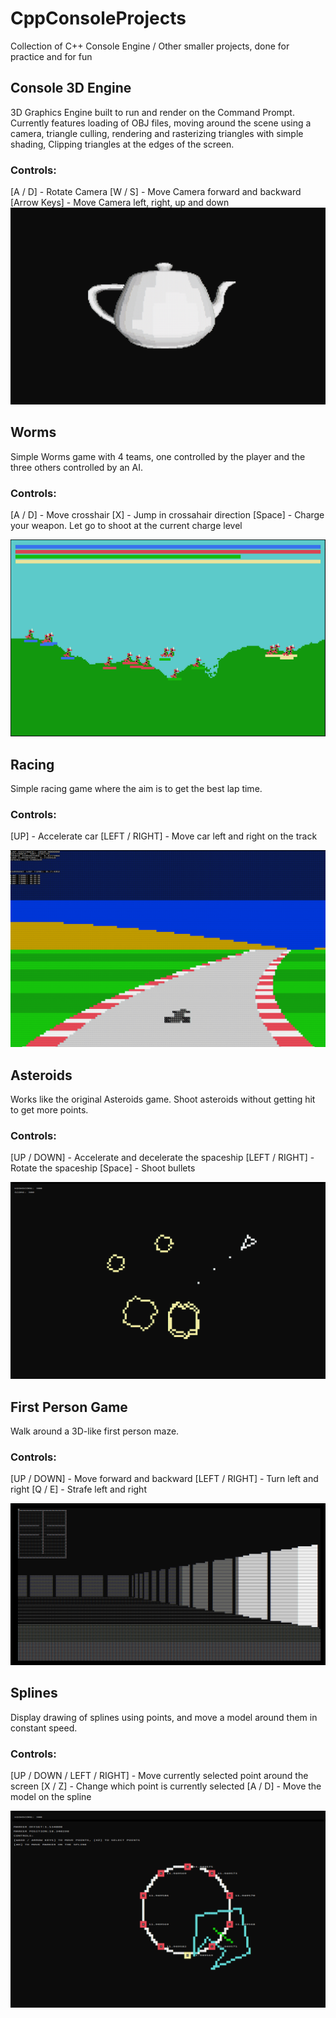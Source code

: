 # CppConsoleProjects
Collection of C++ Console Engine / Other smaller projects, done for practice and for fun

## Console 3D Engine
3D Graphics Engine built to run and render on the Command Prompt. 
Currently features loading of OBJ files, moving around the scene using a camera, triangle culling, rendering and rasterizing triangles with simple shading, Clipping triangles at the edges of the screen.
### Controls: 
[A / D] - Rotate Camera
[W / S] - Move Camera forward and backward
[Arrow Keys] - Move Camera left, right, up and down
![3DEngine](https://github.com/jesnuka/CppConsoleProjects/blob/main/img/engine3d.png?raw=true)

## Worms
Simple Worms game with 4 teams, one controlled by the player and the three others controlled by an AI. 
### Controls: 
[A / D] - Move crosshair
[X] - Jump in crossahair direction
[Space] - Charge your weapon. Let go to shoot at the current charge level

![Worms](https://github.com/jesnuka/CppConsoleProjects/blob/main/img/worms.png?raw=true)

## Racing
Simple racing game where the aim is to get the best lap time.
### Controls: 
[UP] - Accelerate car
[LEFT / RIGHT] - Move car left and right on the track

![Racing](https://github.com/jesnuka/CppConsoleProjects/blob/main/img/racing.png?raw=true)

## Asteroids
Works like the original Asteroids game. Shoot asteroids without getting hit to get more points.
### Controls: 
[UP / DOWN] - Accelerate and decelerate the spaceship
[LEFT / RIGHT] - Rotate the spaceship
[Space] - Shoot bullets

![Asteroids](https://github.com/jesnuka/CppConsoleProjects/blob/main/img/asteroids.png?raw=true)

## First Person Game
Walk around a 3D-like first person maze.
### Controls: 
[UP / DOWN] - Move forward and backward
[LEFT / RIGHT] - Turn left and right
[Q / E] - Strafe left and right

![First Person Game](https://github.com/jesnuka/CppConsoleProjects/blob/main/img/consoleFPS.png?raw=true)

## Splines
Display drawing of splines using points, and move a model around them in constant speed.
### Controls: 
[UP / DOWN / LEFT / RIGHT] - Move currently selected point around the screen
[X / Z] - Change which point is currently selected
[A / D] - Move the model on the spline

![Splines](https://github.com/jesnuka/CppConsoleProjects/blob/main/img/splines.png?raw=true)

